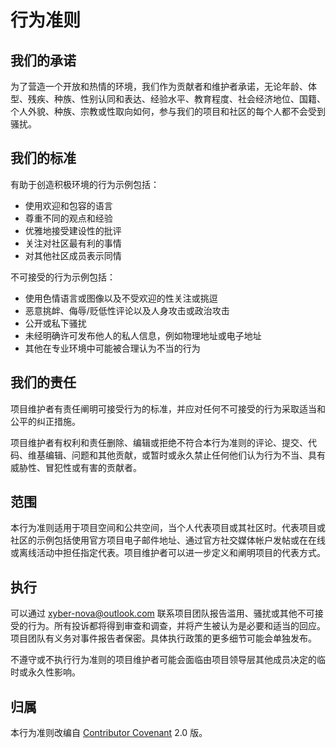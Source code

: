 # 行为准则

## 我们的承诺

为了营造一个开放和热情的环境，我们作为贡献者和维护者承诺，无论年龄、体型、残疾、种族、性别认同和表达、经验水平、教育程度、社会经济地位、国籍、个人外貌、种族、宗教或性取向如何，参与我们的项目和社区的每个人都不会受到骚扰。

## 我们的标准

有助于创造积极环境的行为示例包括：

*   使用欢迎和包容的语言
*   尊重不同的观点和经验
*   优雅地接受建设性的批评
*   关注对社区最有利的事情
*   对其他社区成员表示同情

不可接受的行为示例包括：

*   使用色情语言或图像以及不受欢迎的性关注或挑逗
*   恶意挑衅、侮辱/贬低性评论以及人身攻击或政治攻击
*   公开或私下骚扰
*   未经明确许可发布他人的私人信息，例如物理地址或电子地址
*   其他在专业环境中可能被合理认为不当的行为

## 我们的责任

项目维护者有责任阐明可接受行为的标准，并应对任何不可接受的行为采取适当和公平的纠正措施。

项目维护者有权利和责任删除、编辑或拒绝不符合本行为准则的评论、提交、代码、维基编辑、问题和其他贡献，或暂时或永久禁止任何他们认为行为不当、具有威胁性、冒犯性或有害的贡献者。

## 范围

本行为准则适用于项目空间和公共空间，当个人代表项目或其社区时。代表项目或社区的示例包括使用官方项目电子邮件地址、通过官方社交媒体帐户发帖或在在线或离线活动中担任指定代表。项目维护者可以进一步定义和阐明项目的代表方式。

## 执行

可以通过 xyber-nova@outlook.com 联系项目团队报告滥用、骚扰或其他不可接受的行为。所有投诉都将得到审查和调查，并将产生被认为是必要和适当的回应。项目团队有义务对事件报告者保密。具体执行政策的更多细节可能会单独发布。

不遵守或不执行行为准则的项目维护者可能会面临由项目领导层其他成员决定的临时或永久性影响。

## 归属

本行为准则改编自 [Contributor Covenant](https://www.contributor-covenant.org/version/2/0/code_of_conduct.html) 2.0 版。